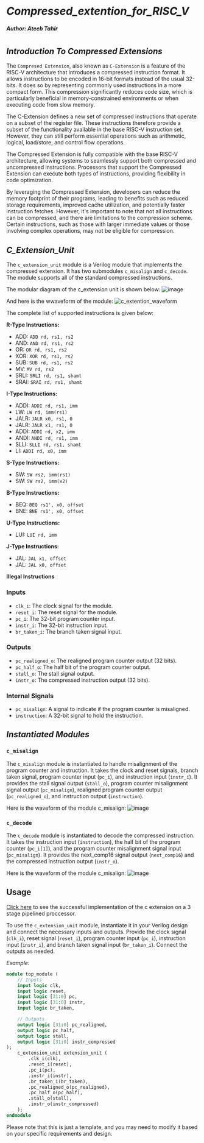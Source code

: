 # *Compressed_extention_for_RISC_V*
##### Author: Ateeb Tahir

#
## *Introduction To Compressed Extensions*

The `Compresed Extension`, also known as `C-Extension` is a feature of the RISC-V architecture that introduces a compressed instruction format. It allows instructions to be encoded in 16-bit formats instead of the usual 32-bits. It does so by representing commonly used instructions in a more compact form. This compression significantly reduces code size, which is particularly beneficial in memory-constrained environments or when executing code from slow memory.

The C-Extension defines a new set of compressed instructions that operate on a subset of the register file. These instructions therefore provide a subset of the functionality available in the base RISC-V instruction set. However, they can still perform essential operations such as arithmetic, logical, load/store, and control flow operations.

The Compressed Extension is fully compatible with the base RISC-V architecture, allowing systems to seamlessly support both compressed and uncompressed instructions. Processors that support the Compressed Extension can execute both types of instructions, providing flexibility in code optimization.

By leveraging the Compressed Extension, developers can reduce the memory footprint of their programs, leading to benefits such as reduced storage requirements, improved cache utilization, and potentially faster instruction fetches. However, it's important to note that not all instructions can be compressed, and there are limitations to the compression scheme. Certain instructions, such as those with larger immediate values or those involving complex operations, may not be eligible for compression.

## *C_Extension_Unit*
The `c_extension_unit` module is a Verilog module that implements the compressed extension. It has two submodules `c_misalign` and `c_decode`. The module supports all of the standard compressed instructions. 

The modular diagram of the c_extension unit is shown below:
![image](https://github.com/2019ee25unioni/Compressed_extention_for_risc_v/assets/87369697/d1eea28c-863e-41f7-877f-541157eb5ccb)

And here is the wwaveform of the module:
![c_extention_waveform](https://github.com/2019ee25unioni/Compressed_extention_for_risc_v/assets/87369697/57322894-511c-420c-9643-a07ed4cf6e21)

The complete list of supported instructions is given below:

**R-Type Instructions:**

- ADD: `ADD rd, rs1, rs2`
- AND: `AND rd, rs1, rs2`
- OR: `OR rd, rs1, rs2`
- XOR: `XOR rd, rs1, rs2`
- SUB: `SUB rd, rs1, rs2`
- MV: `MV rd, rs2`
- SRLI: `SRLI rd, rs1, shamt`
- SRAI: `SRAI rd, rs1, shamt`

**I-Type Instructions:**

- ADDI: `ADDI rd, rs1, imm`
- LW: `LW rd, imm(rs1)`
- JALR: `JALR x0, rs1, 0`
- JALR: `JALR x1, rs1, 0`
- ADDI: `ADDI rd, x2, imm`
- ANDI: `ANDI rd, rs1, imm`
- SLLI: `SLLI rd, rs1, shamt`
- LI: `ADDI rd, x0, imm`

**S-Type Instructions:**

- SW: `SW rs2, imm(rs1)`
- SW: `SW rs2, imm(x2)`

**B-Type Instructions:**

- BEQ: `BEQ rs1', x0, offset`
- BNE: `BNE rs1', x0, offset`

**U-Type Instructions:**

- LUI: `LUI rd, imm`

**J-Type Instructions:**

- JAL: `JAL x1, offset`
- JAL: `JAL x0, offset`

**Illegal Instructions**


### Inputs

- `clk_i`:          The clock signal for the module.
- `reset_i`:        The reset signal for the module.
- `pc_i`:           The 32-bit program counter input.
- `instr_i`:        The 32-bit instruction input.
- `br_taken_i`:     The branch taken signal input.

### Outputs

- `pc_realigned_o`: The realigned program counter output (32 bits).
- `pc_half_o`:      The half bit of the program counter output.
- `stall_o`:        The stall signal output.
- `instr_o`:        The compressed instruction output (32 bits).

### Internal Signals

- `pc_misalign`:    A signal to indicate if the program counter is misaligned.
- `instruction`:    A 32-bit signal to hold the instruction.

## _Instantiated Modules_

### `c_misalign`

The `c_misalign` module is instantiated to handle misalignment of the program counter and instruction. It takes the clock and reset signals, branch taken signal, program counter input (`pc_i`), and instruction input (`instr_i`). It provides the stall signal output (`stall_o`), program counter misalignment signal output (`pc_misalign`), realigned program counter output (`pc_realigned_o`), and instruction output (`instruction`).

Here is the waveform of the module c_misalign:
![image](https://github.com/2019ee25unioni/Compressed_extention_for_risc_v/assets/87369697/636c915d-b089-4f3e-8509-376d39a76f84)

### `c_decode`

The `c_decode` module is instantiated to decode the compressed instruction. It takes the instruction input (`instruction`), the half bit of the program counter (`pc_i[1]`), and the program counter misalignment signal input (`pc_misalign`). It provides the next_comp16 signal output (`next_comp16`) and the compressed instruction output (`instr_o`).

Here is the waveform of the module c_misalign:
![image](https://github.com/2019ee25unioni/Compressed_extention_for_risc_v/assets/87369697/b206b653-f818-4d8f-b325-c630d717bb0e)

## Usage
[Click here](https://github.com/2019ee25unioni/ateeb_riscv) to see the successful implementation of the c extension on a 3 stage pipelined proccessor.

To use the `c_extension_unit` module, instantiate it in your Verilog design and connect the necessary inputs and outputs. Provide the clock signal (`clk_i`), reset signal (`reset_i`), program counter input (`pc_i`), instruction input (`instr_i`), and branch taken signal input (`br_taken_i`). Connect the outputs as needed.

*Example:*

```systemverilog
module top_module (
    // Inputs
    input logic clk,
    input logic reset,
    input logic [31:0] pc,
    input logic [31:0] instr,
    input logic br_taken,

    // Outputs
    output logic [31:0] pc_realigned,
    output logic pc_half,
    output logic stall,
    output logic [31:0] instr_compressed
);
    c_extension_unit extension_unit (
        .clk_i(clk),
        .reset_i(reset),
        .pc_i(pc),
        .instr_i(instr),
        .br_taken_i(br_taken),
        .pc_realigned_o(pc_realigned),
        .pc_half_o(pc_half),
        .stall_o(stall),
        .instr_o(instr_compressed)
    );
endmodule
```

Please note that this is just a template, and you may need to modify it based on your specific requirements and design.

